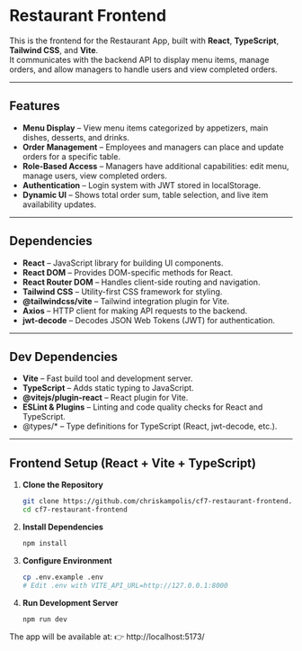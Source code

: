 # Restaurant Frontend

This is the frontend for the Restaurant App, built with **React**, **TypeScript**, **Tailwind CSS**, and **Vite**.  
It communicates with the backend API to display menu items, manage orders, and allow managers to handle users and view completed orders.

---

## Features

- **Menu Display** – View menu items categorized by appetizers, main dishes, desserts, and drinks.  
- **Order Management** – Employees and managers can place and update orders for a specific table.  
- **Role-Based Access** – Managers have additional capabilities: edit menu, manage users, view completed orders.  
- **Authentication** – Login system with JWT stored in localStorage.  
- **Dynamic UI** – Shows total order sum, table selection, and live item availability updates.

---

## Dependencies

- **React** – JavaScript library for building UI components.  
- **React DOM** – Provides DOM-specific methods for React.  
- **React Router DOM** – Handles client-side routing and navigation.  
- **Tailwind CSS** – Utility-first CSS framework for styling.  
- **@tailwindcss/vite** – Tailwind integration plugin for Vite.  
- **Axios** – HTTP client for making API requests to the backend.
- **jwt-decode** – Decodes JSON Web Tokens (JWT) for authentication.

---

## Dev Dependencies

- **Vite** – Fast build tool and development server.
- **TypeScript** – Adds static typing to JavaScript.
- **@vitejs/plugin-react** – React plugin for Vite.
- **ESLint & Plugins** – Linting and code quality checks for React and TypeScript.
- @types/* – Type definitions for TypeScript (React, jwt-decode, etc.).

---

## Frontend Setup (React + Vite + TypeScript)

1. **Clone the Repository**

   ```bash
   git clone https://github.com/chriskampolis/cf7-restaurant-frontend.git
   cd cf7-restaurant-frontend
   ```

2. **Install Dependencies**
   ```bash
   npm install
   ```

3. **Configure Environment**
   ```bash
   cp .env.example .env
   # Edit .env with VITE_API_URL=http://127.0.0.1:8000
   ```

4. **Run Development Server**
   ```bash
   npm run dev
   ```
The app will be available at:
👉 http://localhost:5173/


<!-- # React + TypeScript + Vite

This template provides a minimal setup to get React working in Vite with HMR and some ESLint rules.

Currently, two official plugins are available:

- [@vitejs/plugin-react](https://github.com/vitejs/vite-plugin-react/blob/main/packages/plugin-react) uses [Babel](https://babeljs.io/) for Fast Refresh
- [@vitejs/plugin-react-swc](https://github.com/vitejs/vite-plugin-react/blob/main/packages/plugin-react-swc) uses [SWC](https://swc.rs/) for Fast Refresh

## Expanding the ESLint configuration

If you are developing a production application, we recommend updating the configuration to enable type-aware lint rules:

```js
export default tseslint.config([
  globalIgnores(['dist']),
  {
    files: ['**/*.{ts,tsx}'],
    extends: [
      // Other configs...

      // Remove tseslint.configs.recommended and replace with this
      ...tseslint.configs.recommendedTypeChecked,
      // Alternatively, use this for stricter rules
      ...tseslint.configs.strictTypeChecked,
      // Optionally, add this for stylistic rules
      ...tseslint.configs.stylisticTypeChecked,

      // Other configs...
    ],
    languageOptions: {
      parserOptions: {
        project: ['./tsconfig.node.json', './tsconfig.app.json'],
        tsconfigRootDir: import.meta.dirname,
      },
      // other options...
    },
  },
])
```

You can also install [eslint-plugin-react-x](https://github.com/Rel1cx/eslint-react/tree/main/packages/plugins/eslint-plugin-react-x) and [eslint-plugin-react-dom](https://github.com/Rel1cx/eslint-react/tree/main/packages/plugins/eslint-plugin-react-dom) for React-specific lint rules:

```js
// eslint.config.js
import reactX from 'eslint-plugin-react-x'
import reactDom from 'eslint-plugin-react-dom'

export default tseslint.config([
  globalIgnores(['dist']),
  {
    files: ['**/*.{ts,tsx}'],
    extends: [
      // Other configs...
      // Enable lint rules for React
      reactX.configs['recommended-typescript'],
      // Enable lint rules for React DOM
      reactDom.configs.recommended,
    ],
    languageOptions: {
      parserOptions: {
        project: ['./tsconfig.node.json', './tsconfig.app.json'],
        tsconfigRootDir: import.meta.dirname,
      },
      // other options...
    },
  },
])
``` -->
